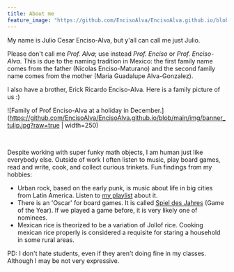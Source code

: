 ```yaml
---
title: About me
feature_image: "https://github.com/EncisoAlva/EncisoAlva.github.io/blob/main/img/banner_tulip.jpg?raw=true"
---
```


My name is Julio Cesar Enciso-Alva, but y'all can call me just Julio. 

Please don't call me _Prof. Alva_; use instead _Prof. Enciso_ or _Prof. Enciso-Alva_. 
This is due to the naming tradition in Mexico: the first family name comes from the father (Nicolas Enciso-Maturano) and the 
second family name comes from the mother (Maria Guadalupe Alva-Gonzalez).

I also have a brother, Erick Ricardo Enciso-Alva. Here is a family picture of us :)

![Family of Prof Enciso-Alva at a holiday in December.](https://github.com/EncisoAlva/EncisoAlva.github.io/blob/main/img/banner_tulip.jpg?raw=true | width=250)

&nbsp;

Despite working with super funky math objects, I am human just like everybody else. Outside of work I often listen to music, play board games, read and write, cook, and collect curious trinkets.
Fun findings from my hobbies:

* Urban rock, based on the early punk, is music about life in big cities from Latin America. Listen to [my playlist](https://open.spotify.com/playlist/6n2246dw0TA2m6GvpSwbXc?si=2a58573913bb4266) about it.
* There is an 'Oscar' for board games. It is called [Spiel des Jahres](https://www.spiel-des-jahres.de/en/games/) (Game of the Year). If we played a game before, it is very likely one of nominees.
* Mexican rice is theorized to be a variation of Jollof rice. Cooking  mexican rice properly is considered a requisite for staring a household in some rural areas.

PD: I don't hate students, even if they aren't doing fine in my classes. Although I may be not very expressive.